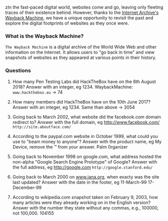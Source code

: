 zIn the fast-paced digital world, websites come and go, leaving only fleeting traces of their existence behind. However, thanks to the [Internet Archive's Wayback Machine](https://web.archive.org/), we have a unique opportunity to revisit the past and explore the digital footprints of websites as they once were.

### What is the Wayback Machine?

`The Wayback Machine` is a digital archive of the World Wide Web and other information on the Internet. It allows users to "go back in time" and view snapshots of websites as they appeared at various points in their history.


### Questions 

1. How many Pen Testing Labs did HackTheBox have on the 8th August 2018? Answer with an integer, eg 1234.
		WaybackMachine: `www.hackthebox.eu` -> 74
		
2. How many members did HackTheBox have on the 10th June 2017? Answer with an integer, eg 1234.
		Same than above -> 3054
		
3. Going back to March 2002, what website did the facebook.com domain redirect to? Answer with the full domain, eg http://www.facebook.com/
		`http://site.aboutface.com/`
		
4. According to the paypal.com website in October 1999, what could you use to "beam money to anyone"? Answer with the product name, eg My Device, remove the ™ from your answer.
		Palm 0rganizer
		
5. Going back to November 1998 on google.com, what address hosted the non-alpha "Google Search Engine Prototype" of Google? Answer with the full address, eg http://google.com
		`http://google.stanford.edu/`
		
6. Going back to March 2000 on www.iana.org, when exacty was the site last updated? Answer with the date in the footer, eg 11-March-99
		17-December-99
		
7. According to wikipedia.com snapshot taken on February 9, 2003, how many articles were they already working on in the English version? Answer with the number they state without any commas, e.g., 100000, not 100,000.
		104155